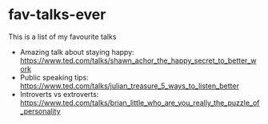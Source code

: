# fav-talks-ever
This is a list of my favourite talks 

* Amazing talk about staying happy: https://www.ted.com/talks/shawn_achor_the_happy_secret_to_better_work 
* Public speaking tips: https://www.ted.com/talks/julian_treasure_5_ways_to_listen_better 
* Introverts vs extroverts: https://www.ted.com/talks/brian_little_who_are_you_really_the_puzzle_of_personality 




